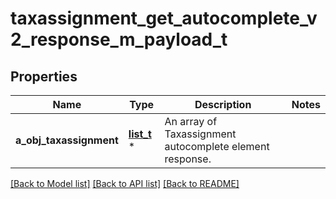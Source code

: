 # taxassignment_get_autocomplete_v2_response_m_payload_t

## Properties
Name | Type | Description | Notes
------------ | ------------- | ------------- | -------------
**a_obj_taxassignment** | [**list_t**](taxassignment_autocomplete_element_response.md) \* | An array of Taxassignment autocomplete element response. | 

[[Back to Model list]](../README.md#documentation-for-models) [[Back to API list]](../README.md#documentation-for-api-endpoints) [[Back to README]](../README.md)


